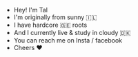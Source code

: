 - Hey! I'm Tal 
- I'm originally from sunny 🇮🇱 
- I have hardcore 🇬🇪 roots
- And I currently live & study in cloudy 🇩🇰 
- You can reach me on Insta / facebook  
- Cheers ❤️ 

<!---
TalorTamara/TalorTamara is a ✨ special ✨ repository because its `README.md` (this file) appears on your GitHub profile.
You can click the Preview link to take a look at your changes.
--->
